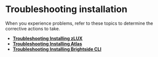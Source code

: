 # Troubleshooting installation

When you experience problems, refer to these topics to determine the corrective actions to take.

-   **[Troubleshooting Installing zLUX](../topics/mvd-troubleshoot.md)**  
-   **[Troubleshooting Installing Atlas](../topics/atlas-troubleshoot.md)**  
-   **[Troubleshooting Installing Brightside CLI](cli-troubleshootinginstallingcli.md)**  
